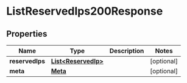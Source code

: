 

# ListReservedIps200Response


## Properties

| Name | Type | Description | Notes |
|------------ | ------------- | ------------- | -------------|
|**reservedIps** | [**List&lt;ReservedIp&gt;**](ReservedIp.md) |  |  [optional] |
|**meta** | [**Meta**](Meta.md) |  |  [optional] |



